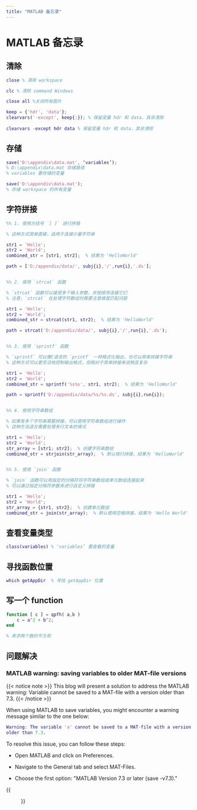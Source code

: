 ```yaml
---
title: "MATLAB 备忘录"
---
```


# MATLAB 备忘录

## 清除

```matlab
close % 清除 workspace

clc % 清除 command Windows

close all %关闭所有图片

keep = {'hdr', 'data'};
clearvars('-except', keep{:}); % 保留变量 hdr 和 data，其余清除
	
clearvars -except hdr data % 保留变量 hdr 和 data，其余清除
```

## 存储

```matlab
save('D:\appendix\data.mat', ‘variables’);
% D:\appendix\data.mat 存储路径
% variables 要存储的变量

save('D:\appendix\data.mat');
% 存储 workspace 的所有变量
```

## 字符拼接

```matlab
%% 1. 使用方括号 `[ ]` 进行拼接

% 这种方式简单直接，适用于连接少量字符串

str1 = 'Hello';
str2 = 'World';
combined_str = [str1, str2];  % 结果为 'HelloWorld'

path = ['D:/appendix/data/', subj{i},'/',run{i},'.ds'];


%% 2. 使用 `strcat` 函数

% `strcat` 函数可以接受多个输入参数，并按顺序连接它们
% 注意，`strcat` 在处理字符数组时需要注意维度匹配问题

str1 = 'Hello';
str2 = 'World';
combined_str = strcat(str1, str2);  % 结果为 'HelloWorld'

path = strcat('D:/appendix/data/', subj{i},'/',run{i},'.ds');


%% 3. 使用 `sprintf` 函数

% `sprintf` 可以像C语言的 `printf` 一样格式化输出，也可以用来拼接字符串
% 这种方式可以更灵活地控制输出格式，但相对于简单拼接来说稍显复杂

str1 = 'Hello';
str2 = 'World';
combined_str = sprintf('%s%s', str1, str2);  % 结果为 'HelloWorld'

path = sprintf('D:/appendix/data/%s/%s.ds', subj{i},run{i});


%% 4. 使用字符串数组

% 如果有多个字符串需要拼接，可以使用字符串数组进行操作
% 这种方法适合需要处理多行文本的情况

str1 = 'Hello';
str2 = 'World';
str_array = [str1; str2];  % 创建字符串数组
combined_str = strjoin(str_array);  % 默认按行拼接，结果为 'HelloWorld'


%% 5. 使用 `join` 函数

% `join` 函数可以用指定的分隔符将字符串数组或单元数组连接起来
% 可以通过指定分隔符参数来进行自定义拼接

str1 = 'Hello';
str2 = 'World';
str_array = {str1, str2};  % 创建单元数组
combined_str = join(str_array);  % 默认使用空格拼接，结果为 'Hello World'

```

## 查看变量类型

```matlab
class(variables) % ‘variables’ 要查看的变量
```

## 寻找函数位置

```matlab
which getAppDir  % 寻找 getAppDir 位置
```

## 写一个 function

```matlab
function [ c ] = qpfh( a,b )
	c = a^2 + b^2;
end

% 来求两个数的平方和
```

## 问题解决

### MATLAB warning: saving variables to older MAT-file versions

{{< notice note >}}
This blog will present a solution to address the MATLAB warning: Variable cannot be saved to a MAT-file with a version older than 7.3.
{{< /notice >}}

When using MATLAB to save variables, you might encounter a warning message similar to the one below:

```MATLAB
Warning: The variable 'a' cannot be saved to a MAT-file with a version
older than 7.3.
```

To resolve this issue, you can follow these steps:

- Open MATLAB and click on Preferences.

- Navigate to the General tab and select MAT-Files.

- Choose the first option: "MATLAB Version 7.3 or later (save -v7.3)."

{{<figure src="/contents/wiki/20211130-1.png" caption="Figure 1">}}
